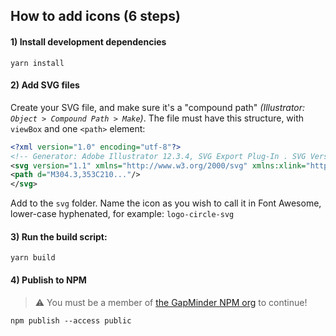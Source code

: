 ## How to add icons (6 steps)

#### 1) Install development dependencies

```
yarn install
```

#### 2) Add SVG files

Create your SVG file, and make sure it's a "compound path" _(Illustrator: `Object > Compound Path > Make`)_. The file must have this structure, with `viewBox` and one `<path>` element:

```xml
<?xml version="1.0" encoding="utf-8"?>
<!-- Generator: Adobe Illustrator 12.3.4, SVG Export Plug-In . SVG Version: 5.67 Build 0)  -->
<svg version="1.1" xmlns="http://www.w3.org/2000/svg" xmlns:xlink="http://www.w3.org/1999/xlink" viewBox="0 0 512 512" xml:space="preserve">
<path d="M304.3,353C210..."/>
</svg>
```

Add to the `svg` folder. Name the icon as you wish to call it in Font Awesome, lower-case hyphenated, for example: `logo-circle-svg`

#### 3) Run the build script:

```
yarn build
```

#### 4) Publish to NPM

> ⚠️ You must be a member of [the GapMinder NPM org](https://www.npmjs.com/org/gapminder) to continue!

```
npm publish --access public
```
